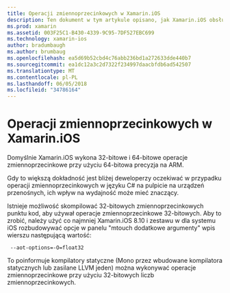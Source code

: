 ```yaml
---
title: Operacji zmiennoprzecinkowych w Xamarin.iOS
description: Ten dokument w tym artykule opisano, jak Xamarin.iOS obsługuje 32-bitowe i 64-bitowe dokładności operacji zmiennoprzecinkowych i omówiono skojarzone wpływ na wydajność.
ms.prod: xamarin
ms.assetid: 003F25C1-B430-4339-9C95-7DF527EBC699
ms.technology: xamarin-ios
author: bradumbaugh
ms.author: brumbaug
ms.openlocfilehash: ea5d69b52cbd4c76abb236bd1a272633dde440b7
ms.sourcegitcommit: ea1dc12a3c2d7322f234997daacbfdb6ad542507
ms.translationtype: MT
ms.contentlocale: pl-PL
ms.lasthandoff: 06/05/2018
ms.locfileid: "34786164"
---
```

# <a name="floating-point-operations-in-xamarinios"></a>Operacji zmiennoprzecinkowych w Xamarin.iOS

Domyślnie Xamarin.iOS wykona 32-bitowe i 64-bitowe operacje zmiennoprzecinkowe przy użyciu 64-bitowa precyzja na ARM.  

Gdy to większą dokładność jest bliżej deweloperzy oczekiwać w przypadku operacji zmiennoprzecinkowych w języku C# na pulpicie na urządzeń przenośnych, ich wpływ na wydajność może mieć znaczący.

Istnieje możliwość skompilować 32-bitowych zmiennoprzecinkowych punktu kod, aby używał operacje zmiennoprzecinkowe 32-bitowych.  Aby to zrobić, należy użyć co najmniej Xamarin.iOS 8.10 i zestawu w dla systemu iOS rozbudowywać opcje w panelu "mtouch dodatkowe argumenty" wpis wierszu następującą wartość:

     --aot-options=-O=float32

To poinformuje kompilatory statyczne (Mono przez wbudowane kompilatora statycznych lub zasilane LLVM jeden) można wykonywać operacje zmiennoprzecinkowe przy użyciu 32-bitowych liczb zmiennoprzecinkowych.
